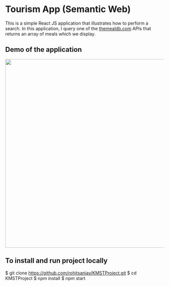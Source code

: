 # Tourism App (Semantic Web)

This is a simple React JS application that illustrates how to perform a search. In this application, I query one of the [themealdb.com](https://www.themealdb.com/) APIs that returns an array of meals which we display.

## Demo of the application

<img src="demo/searchapp2.gif" width="600">

## To install and run project locally

$ git clone https://github.com/rohitsanjay/KMSTProject.git
$ cd KMSTProject
$ npm install
$ npm start
